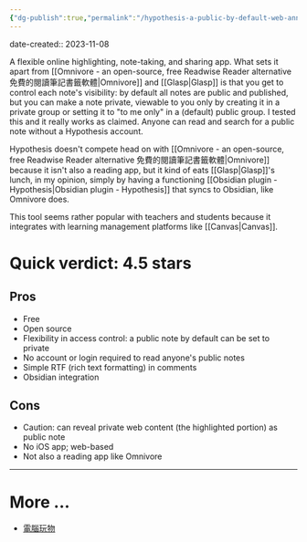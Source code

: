 ```yaml
---
{"dg-publish":true,"permalink":"/hypothesis-a-public-by-default-web-annotation-tool/","noteIcon":"2"}
---
```


date-created:: 2023-11-08

A flexible online highlighting, note-taking, and sharing app. What sets it apart from [[Omnivore - an open-source, free Readwise Reader alternative 免費的閱讀筆記書籤軟體\|Omnivore]] and [[Glasp\|Glasp]] is that you get to control each note's visibility: by default all notes are public and published, but you can make a note private, viewable to you only by creating it in a private group or setting it to "to me only" in a (default) public group. I tested this and it really works as claimed. Anyone can read and search for a public note without a Hypothesis account. 

Hypothesis doesn't compete head on with [[Omnivore - an open-source, free Readwise Reader alternative 免費的閱讀筆記書籤軟體\|Omnivore]] because it isn't also a reading app, but it kind of eats [[Glasp\|Glasp]]'s lunch, in my opinion, simply by having a functioning [[Obsidian plugin - Hypothesis\|Obsidian plugin - Hypothesis]] that syncs to Obsidian, like Omnivore does.

This tool seems rather popular with teachers and students because it integrates with learning management platforms like [[Canvas\|Canvas]].
# Quick verdict: 4.5 stars
## Pros

- Free
- Open source
- Flexibility in access control: a public note by default can be set to private
- No account or login required to read anyone's public notes
- Simple RTF (rich text formatting) in comments
- Obsidian integration
## Cons

- Caution: can reveal private web content (the highlighted portion) as public note
- No iOS app; web-based
- Not also a reading app like Omnivore 

---
# More ...

- [電腦玩物](https://www.playpcesor.com/2018/04/hypothesis.html)